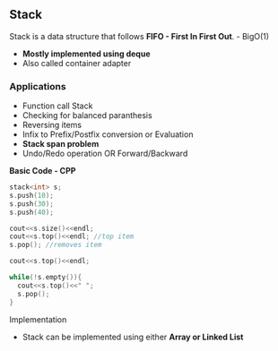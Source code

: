 ## Stack

Stack is a data structure that follows **FIFO - First In First Out**. - BigO(1)
- **Mostly implemented using deque**
- Also called container adapter

### Applications
- Function call Stack
- Checking for balanced paranthesis
- Reversing items
- Infix to Prefix/Postfix conversion or Evaluation
- **Stack span problem**
- Undo/Redo operation OR Forward/Backward

**Basic Code - CPP**
```cpp
stack<int> s;
s.push(10);
s.push(30);
s.push(40);

cout<<s.size()<<endl;
cout<<s.top()<<endl; //top item
s.pop(); //removes item

cout<<s.top()<<endl;

while(!s.empty()){
  cout<<s.top()<<" ";
  s.pop();
}

```
Implementation
- Stack can be implemented using either **Array or Linked List**



